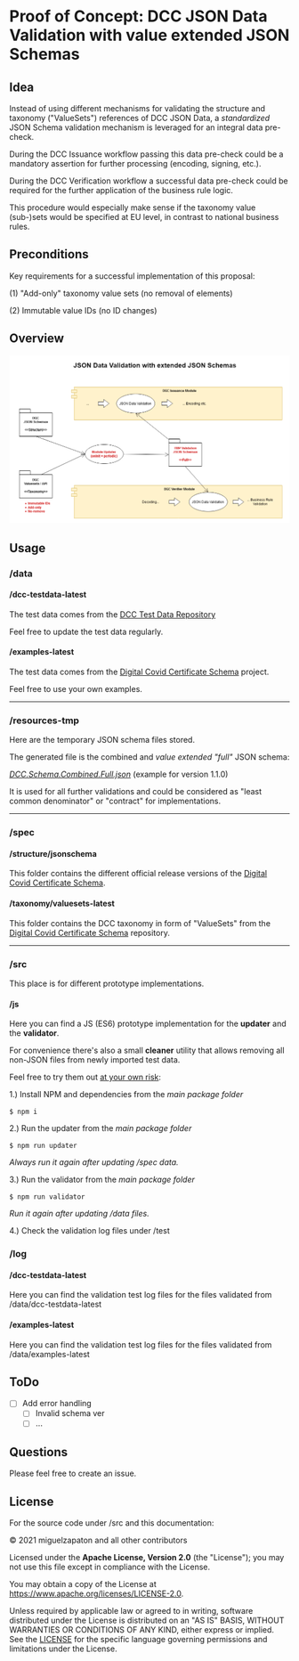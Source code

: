 # Proof of Concept: DCC JSON Data Validation with value extended JSON Schemas 


## Idea

Instead of using different mechanisms for validating the structure and taxonomy ("ValueSets") references of DCC JSON Data, a *standardized* JSON Schema validation mechanism is leveraged for an integral data pre-check. 

During the DCC Issuance workflow passing this data pre-check could be a mandatory assertion for further processing (encoding, signing, etc.).

During the DCC Verification workflow a successful data pre-check could be required for the further application of the business rule logic.

This procedure would especially make sense if the taxonomy value (sub-)sets would be specified at EU level, in contrast to national business rules.

## Preconditions

Key requirements for a successful implementation of this proposal:

(1) "Add-only" taxonomy value sets (no removal of elements)

(2) Immutable value IDs (no ID changes)

## Overview

![](doc/images/DCC-Schema-JSON-Validation-20210517.png)

## Usage

### /data

#### /dcc-testdata-latest

The test data comes from the [DCC Test Data Repository](https://github.com/eu-digital-green-certificates/dgc-testdata)

Feel free to update the test data regularly.

#### /examples-latest

The test data comes from the [Digital Covid Certificate Schema](https://github.com/ehn-digital-green-development/ehn-dgc-schema) project.

Feel free to use your own examples.

***

### /resources-tmp

Here are the temporary JSON schema files stored.

The generated file is the combined and *value extended* *"full"* JSON schema:

*[DCC.Schema.Combined.Full.json](/resources-tmp/jsonschema/1.1.0/DCC.Schema.Combined.Full.json)*
(example for version 1.1.0)

It is used for all further validations and could be considered as "least common denominator" or "contract" for implementations.

***

### /spec

#### /structure/jsonschema

This folder contains the different official release versions of the 
 [Digital Covid Certificate Schema](https://github.com/ehn-digital-green-development/ehn-dgc-schema).

#### /taxonomy/valuesets-latest

This folder contains the DCC taxonomy in form of "ValueSets" from the
[Digital Covid Certificate Schema](https://github.com/ehn-digital-green-development/ehn-dgc-schema) repository.


***

### /src

This place is for different prototype implementations.

#### /js

Here you can find a JS (ES6) prototype implementation for the **updater** and the **validator**.

For convenience there's also a small **cleaner** utility that allows removing all non-JSON files from newly imported test data.

Feel free to try them out <ins>at your own risk</ins>:

1.) Install NPM and dependencies from the *main package folder*

```
$ npm i
```


2.) Run the updater from the *main package folder*

```
$ npm run updater
```

*Always run it again after updating /spec data.*


3.) Run the validator from the *main package folder*

```
$ npm run validator
```
*Run it again after updating /data files.*

4.) Check the validation log files under /test



### /log

#### /dcc-testdata-latest

Here you can find the validation test log files for the files validated from /data/dcc-testdata-latest

#### /examples-latest

Here you can find the validation test log files for the files validated from /data/examples-latest

####

## ToDo

- [ ] Add error handling
  - [ ] Invalid schema ver
  - [ ] ...

## Questions

Please feel free to create an issue.


## License

For the source code under /src and this documentation:

&copy; 2021 miguelzapaton and all other contributors

Licensed under the **Apache License, Version 2.0** (the "License"); you may not use this file except in compliance with the License.

You may obtain a copy of the License at https://www.apache.org/licenses/LICENSE-2.0.

Unless required by applicable law or agreed to in writing, software distributed under the License is distributed on an "AS IS" BASIS, WITHOUT WARRANTIES OR CONDITIONS OF ANY KIND, either express or implied. See the [LICENSE](./LICENSE) for the specific language governing permissions and limitations under the License.
